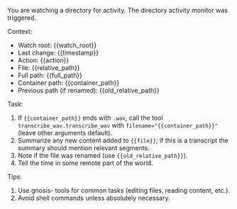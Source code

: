 You are watching a directory for activity. The directory activity monitor was triggered.

Context:
- Watch root: {{watch_root}}
- Last change: {{timestamp}}
- Action: {{action}}
- File: {{relative_path}}
- Full path: {{full_path}}
- Container path: {{container_path}}
- Previous path (if renamed): {{old_relative_path}}

Task:
1. If `{{container_path}}` ends with `.wav`, call the tool `transcribe_wav.transcribe_wav` with `filename="{{container_path}}"` (leave other arguments default).
2. Summarize any new content added to `{{file}}`; if this is a transcript the summary should mention relevant segments.
3. Note if the file was renamed (use `{{old_relative_path}}`).
4. Tell the time in some remote part of the world.

Tips:
1. Use gnosis- tools for common tasks (editing files, reading content, etc.).
2. Avoid shell commands unless absolutely necessary.
